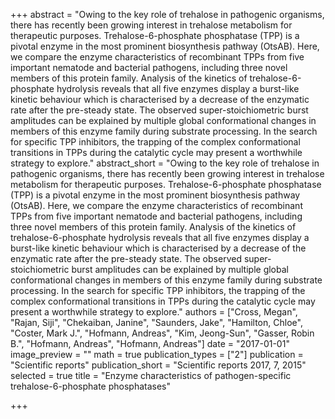 +++
abstract = "Owing to the key role of trehalose in pathogenic organisms, there has recently been growing interest in trehalose metabolism for therapeutic purposes.  Trehalose-6-phosphate phosphatase (TPP) is a pivotal enzyme in the most prominent biosynthesis pathway (OtsAB).  Here, we compare the enzyme characteristics of recombinant TPPs from five important nematode and bacterial pathogens, including three novel members of this protein family.  Analysis of the kinetics of trehalose-6-phosphate hydrolysis reveals that all five enzymes display a burst-like kinetic behaviour which is characterised by a decrease of the enzymatic rate after the pre-steady state.  The observed super-stoichiometric burst amplitudes can be explained by multiple global conformational changes in members of this enzyme family during substrate processing.  In the search for specific TPP inhibitors, the trapping of the complex conformational transitions in TPPs during the catalytic cycle may present a worthwhile strategy to explore."
abstract_short = "Owing to the key role of trehalose in pathogenic organisms, there has recently been growing interest in trehalose metabolism for therapeutic purposes.  Trehalose-6-phosphate phosphatase (TPP) is a pivotal enzyme in the most prominent biosynthesis pathway (OtsAB).  Here, we compare the enzyme characteristics of recombinant TPPs from five important nematode and bacterial pathogens, including three novel members of this protein family.  Analysis of the kinetics of trehalose-6-phosphate hydrolysis reveals that all five enzymes display a burst-like kinetic behaviour which is characterised by a decrease of the enzymatic rate after the pre-steady state.  The observed super-stoichiometric burst amplitudes can be explained by multiple global conformational changes in members of this enzyme family during substrate processing.  In the search for specific TPP inhibitors, the trapping of the complex conformational transitions in TPPs during the catalytic cycle may present a worthwhile strategy to explore."
authors = ["Cross, Megan", "Rajan, Siji", "Chekaiban, Janine", "Saunders, Jake", "Hamilton, Chloe", "Coster, Mark J.", "Hofmann, Andreas", "Kim, Jeong-Sun", "Gasser, Robin B.", "Hofmann, Andreas", "Hofmann, Andreas"]
date = "2017-01-01"
image_preview = ""
math = true
publication_types = ["2"]
publication = "Scientific reports"
publication_short = "Scientific reports 2017, 7, 2015"
selected = true
title = "Enzyme characteristics of pathogen-specific trehalose-6-phosphate phosphatases"


+++